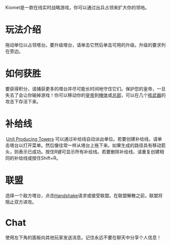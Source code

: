 Kiomet是一款在线实时战略游戏，你可以通过出兵占领来扩大你的领地。

# 玩法介绍
拖动单位以占领塔台。要升级塔台，请单击它然后单击可用的升级。升级的要求列在旁边。

# 如何获胜
要获得积分，请捕获更多的塔台并尽可能长时间地守住它们。保护您的皇帝，一旦失去了会让你输掉游戏！你可以移动你的[皇帝](Ruler)到[掩体](Bunker)或[总部](Headquarters)，可以在几个[核武器](Nuke)的攻击下存活下来。

# 补给线
 [Unit Producing Towers](UnitProducingTowers) 可以通过补给线自动派出单位。若要创建补给线，请单击塔台以打开菜单。然后像往常一样从塔台上拖下来。如果生成的路径具有移动箭头，则表示已成功。按住R键可显示所有补给线。若要删除补给线，请重复创建相同的补给线或按住Shift+R。

# 联盟
选择一个敌方塔台，点击[Handshake](RequestAlliance)请求或接受联盟。在联盟解散之前，联盟将阻止双方进攻。

# Chat
使用左下角的面板向其他玩家发送消息。记住永远不要在聊天中分享个人信息！